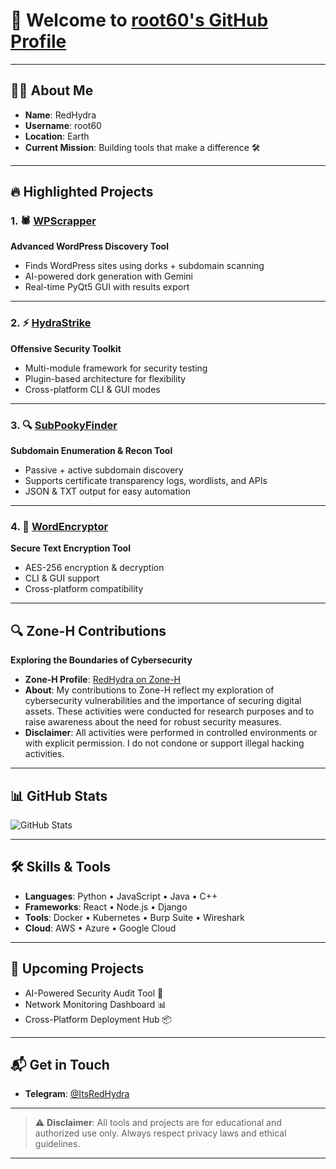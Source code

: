 # 🚀 Welcome to [root60's GitHub Profile](https://github.com/root60)

---

## 👨‍💻 About Me
- **Name**: RedHydra  
- **Username**: root60  
- **Location**: Earth  
- **Current Mission**: Building tools that make a difference 🛠️  

---

## 🔥 Highlighted Projects

### 1. 🕷 [WPScrapper](https://github.com/root60/WPScrapper)  
**Advanced WordPress Discovery Tool**  
- Finds WordPress sites using dorks + subdomain scanning  
- AI-powered dork generation with Gemini  
- Real-time PyQt5 GUI with results export  

---

### 2. ⚡ [HydraStrike](https://github.com/root60/HydraStrike)  
**Offensive Security Toolkit**  
- Multi-module framework for security testing  
- Plugin-based architecture for flexibility  
- Cross-platform CLI & GUI modes  

---

### 3. 🔍 [SubPookyFinder](https://github.com/root60/SubPookyFinder)  
**Subdomain Enumeration & Recon Tool**  
- Passive + active subdomain discovery  
- Supports certificate transparency logs, wordlists, and APIs  
- JSON & TXT output for easy automation  

---

### 4. 🔐 [WordEncryptor](https://github.com/root60/WordEncryptor)  
**Secure Text Encryption Tool**  
- AES-256 encryption & decryption  
- CLI & GUI support  
- Cross-platform compatibility  

---

## 🔍 Zone-H Contributions  
**Exploring the Boundaries of Cybersecurity**  
- **Zone-H Profile**: [RedHydra on Zone-H](https://www.zone-h.org/archive/notifier=RedHydra)  
- **About**: My contributions to Zone-H reflect my exploration of cybersecurity vulnerabilities and the importance of securing digital assets. These activities were conducted for research purposes and to raise awareness about the need for robust security measures.  
- **Disclaimer**: All activities were performed in controlled environments or with explicit permission. I do not condone or support illegal hacking activities.  

---

## 📊 GitHub Stats
![GitHub Stats](https://github-readme-stats.vercel.app/api?username=root60&show_icons=true&theme=merko&hide_border=true&count_private=true)

---

## 🛠️ Skills & Tools
- **Languages**: Python • JavaScript • Java • C++  
- **Frameworks**: React • Node.js • Django  
- **Tools**: Docker • Kubernetes • Burp Suite • Wireshark  
- **Cloud**: AWS • Azure • Google Cloud  

---

## 🚀 Upcoming Projects
- AI-Powered Security Audit Tool 🤖  
- Network Monitoring Dashboard 📊  
- Cross-Platform Deployment Hub 📦  

---

## 📬 Get in Touch
- **Telegram**: [@ItsRedHydra](https://t.me/ItsRedHydra)  

---

> ⚠ **Disclaimer**: All tools and projects are for educational and authorized use only. Always respect privacy laws and ethical guidelines.

---

